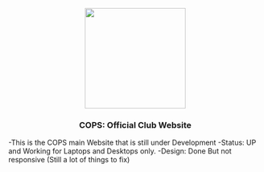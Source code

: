 <p align="center"><img src="https://user-images.githubusercontent.com/114017269/193080628-5109566e-5aa8-49e6-9dfe-db0d2d69a4e6.png" width="200" height="200"></p>

### <p align="center">COPS: Official Club Website</p>
-This is the COPS main Website that is still under Development
-Status: UP and Working for Laptops and Desktops only.
-Design: Done But not responsive (Still a lot of things to fix)
